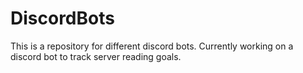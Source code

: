 # DiscordBots
This is a repository for different discord bots. Currently working on a discord bot to track server reading goals. 
